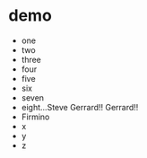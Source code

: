 # demo
* one
* two
* three
* four
* five
* six
* seven
* eight...Steve Gerrard!! Gerrard!!
* Firmino
* x
* y
* z
